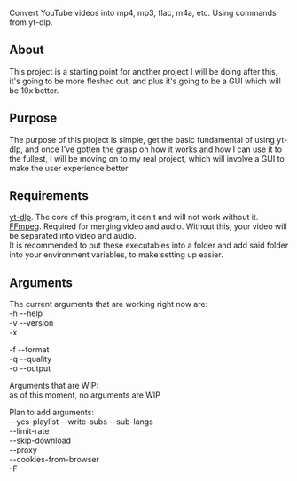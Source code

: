 Convert YouTube videos into mp4, mp3, flac, m4a, etc. Using commands from yt-dlp.

## About
This project is a starting point for another project I will be doing after this, it's going to be more fleshed out,
and plus it's going to be a GUI which will be 10x better.

## Purpose
The purpose of this project is simple, get the basic fundamental of using yt-dlp, and once I've gotten the grasp on how
it works and how I can use it to the fullest, I will be moving on to my real project, which will involve a GUI to make
the user experience better

## Requirements
[yt-dlp](https://github.com/yt-dlp/yt-dlp). The core of this program, it can't and will not work without it.  
[FFmpeg](https://github.com/BtbN/FFmpeg-Builds). Required for merging video and audio. Without this, your video will be separated into video and audio.  
It is recommended to put these executables into a folder and add said folder into your environment variables, to make
setting up easier.

## Arguments
The current arguments that are working right now are:  
-h --help  
-v --version  
-x  

-f --format  
-q --quality  
-o --output

Arguments that are WIP:  
as of this moment, no arguments are WIP

Plan to add arguments:  
--yes-playlist
--write-subs
--sub-langs  
--limit-rate  
--skip-download  
--proxy  
--cookies-from-browser  
-F